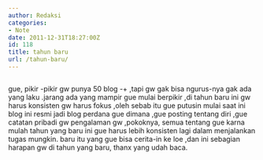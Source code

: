 ```yaml
---
author: Redaksi
categories:
- Note
date: 2011-12-31T18:27:00Z
id: 118
title: tahun baru
url: /tahun-baru/
---
```


<figure class="wp-block-image size-large"><img src="https://wildanfauzyart.files.wordpress.com/2011/12/7b7fe-bright-celebrate-celebration-769525.jpg?w=768" alt="" data-recalc-dims="1" /></figure> 

<p class="has-drop-cap">
  gue, pikir -pikir gw punya 50 blog -+ ,tapi gw gak bisa ngurus-nya gak ada yang laku .jarang ada yang mampir gue mulai berpikir ,di tahun baru ini gw harus konsisten gw harus fokus ,oleh sebab itu gue putusin mulai saat ini blog ini resmi jadi blog perdana gue dimana ,gue posting tentang diri ,gue catatan pribadi gw pengalaman gw ,pokoknya, semua tentang gue karna mulah tahun yang baru ini gue harus lebih konsisten lagi dalam menjalankan tugas mungkin. baru itu yang gue bisa cerita-in ke loe ,dan ini sebagian harapan gw di tahun yang baru, thanx yang udah baca.
</p>